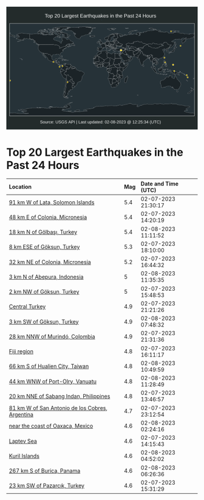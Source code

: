 ![Map](./map.png)

# Top 20 Largest Earthquakes in the Past 24 Hours

| Location | Mag | Date and Time (UTC) |
|:---|:---|:---|
| [91 km W of Lata, Solomon Islands](https://earthquake.usgs.gov/earthquakes/eventpage/us6000jmcg) | 5.4 | 02-07-2023 21:30:17 |
| [48 km E of Colonia, Micronesia](https://earthquake.usgs.gov/earthquakes/eventpage/us6000jm8n) | 5.4 | 02-07-2023 14:20:19 |
| [18 km N of Gölbaşı, Turkey](https://earthquake.usgs.gov/earthquakes/eventpage/us6000jmgf) | 5.4 | 02-08-2023 11:11:52 |
| [8 km ESE of Göksun, Turkey](https://earthquake.usgs.gov/earthquakes/eventpage/us6000jmat) | 5.3 | 02-07-2023 18:10:00 |
| [32 km NE of Colonia, Micronesia](https://earthquake.usgs.gov/earthquakes/eventpage/us6000jm9h) | 5.2 | 02-07-2023 16:44:32 |
| [3 km N of Abepura, Indonesia](https://earthquake.usgs.gov/earthquakes/eventpage/us6000jmgj) | 5 | 02-08-2023 11:35:35 |
| [2 km NW of Göksun, Turkey](https://earthquake.usgs.gov/earthquakes/eventpage/us6000jm96) | 5 | 02-07-2023 15:48:53 |
| [Central Turkey](https://earthquake.usgs.gov/earthquakes/eventpage/us6000jmc7) | 4.9 | 02-07-2023 21:21:26 |
| [3 km SW of Göksun, Turkey](https://earthquake.usgs.gov/earthquakes/eventpage/us6000jmg1) | 4.9 | 02-08-2023 07:48:32 |
| [28 km NNW of Murindó, Colombia](https://earthquake.usgs.gov/earthquakes/eventpage/us6000jmce) | 4.9 | 02-07-2023 21:31:36 |
| [Fiji region](https://earthquake.usgs.gov/earthquakes/eventpage/us6000jm98) | 4.8 | 02-07-2023 16:11:17 |
| [66 km S of Hualien City, Taiwan](https://earthquake.usgs.gov/earthquakes/eventpage/us6000jmgd) | 4.8 | 02-08-2023 10:49:59 |
| [44 km WNW of Port-Olry, Vanuatu](https://earthquake.usgs.gov/earthquakes/eventpage/us6000jmgi) | 4.8 | 02-08-2023 11:28:49 |
| [20 km NNE of Sabang Indan, Philippines](https://earthquake.usgs.gov/earthquakes/eventpage/us6000jm8f) | 4.8 | 02-07-2023 13:46:57 |
| [81 km W of San Antonio de los Cobres, Argentina](https://earthquake.usgs.gov/earthquakes/eventpage/us6000jmdu) | 4.7 | 02-07-2023 23:12:54 |
| [near the coast of Oaxaca, Mexico](https://earthquake.usgs.gov/earthquakes/eventpage/us6000jmen) | 4.6 | 02-08-2023 02:24:16 |
| [Laptev Sea](https://earthquake.usgs.gov/earthquakes/eventpage/us6000jm8m) | 4.6 | 02-07-2023 14:15:43 |
| [Kuril Islands](https://earthquake.usgs.gov/earthquakes/eventpage/us6000jmff) | 4.6 | 02-08-2023 04:52:02 |
| [267 km S of Burica, Panama](https://earthquake.usgs.gov/earthquakes/eventpage/us6000jmfr) | 4.6 | 02-08-2023 06:26:36 |
| [23 km SW of Pazarcık, Turkey](https://earthquake.usgs.gov/earthquakes/eventpage/us6000jm95) | 4.6 | 02-07-2023 15:31:29 |
